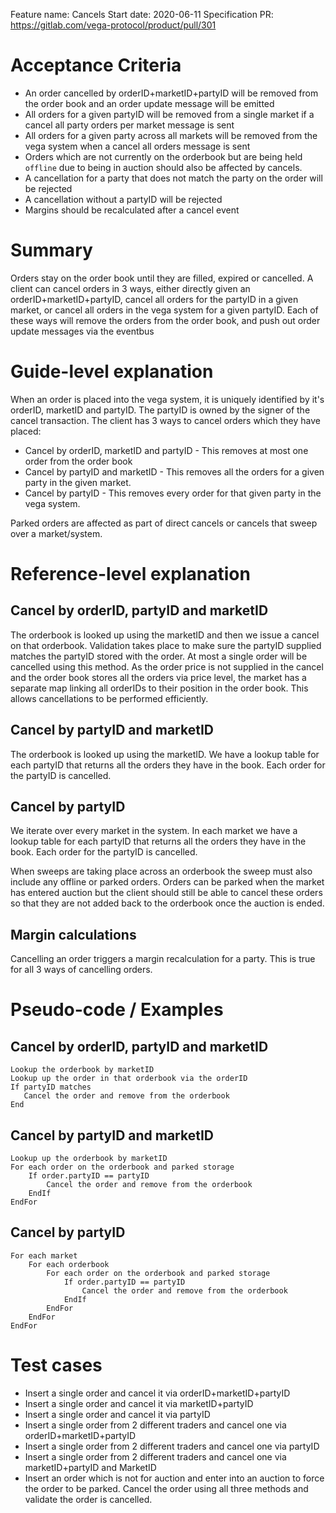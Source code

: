 Feature name: Cancels
Start date: 2020-06-11
Specification PR: https://gitlab.com/vega-protocol/product/pull/301

# Acceptance Criteria

- An order cancelled by orderID+marketID+partyID will be removed from the order book and an order update message will be emitted
- All orders for a given partyID will be removed from a single market if a cancel all party orders per market message is sent
- All orders for a given party across all markets will be removed from the vega system when a cancel all orders message is sent
- Orders which are not currently on the orderbook but are being held `offline` due to being in auction should also be affected by cancels.
- A cancellation for a party that does not match the party on the order will be rejected
- A cancellation without a partyID will be rejected
- Margins should be recalculated after a cancel event

# Summary

Orders stay on the order book until they are filled, expired or cancelled. A client can cancel orders in 3 ways, either directly given an orderID+marketID+partyID, cancel all orders for the partyID in a given market, or cancel all orders in the vega system for a given partyID. Each of these ways will remove the orders from the order book, and push out order update messages via the eventbus


# Guide-level explanation 

When an order is placed into the vega system, it is uniquely identified by it's orderID, marketID and partyID. The partyID is owned by the signer of the cancel transaction. The client has 3 ways to cancel orders which they have placed:

- Cancel by orderID, marketID and partyID - This removes at most one order from the order book
- Cancel by partyID and marketID - This removes all the orders for a given party in the given market.
- Cancel by partyID - This removes every order for that given party in the vega system. 

Parked orders are affected as part of direct cancels or cancels that sweep over a market/system.


# Reference-level explanation

## Cancel by orderID, partyID and marketID
The orderbook is looked up using the marketID and then we issue a cancel on that orderbook. Validation takes place to make sure the partyID supplied matches the partyID stored with the order. At most a single order will be cancelled using this method. As the order price is not supplied in the cancel and the order book stores all the orders via price level, the market has a separate map linking all orderIDs to their position in the order book. This allows cancellations to be performed efficiently.

## Cancel by partyID and marketID
The orderbook is looked up using the marketID. We have a lookup table for each partyID that returns all the orders they have in the book. Each order for the partyID is cancelled.

## Cancel by partyID
We iterate over every market in the system. In each market we have a lookup table for each partyID that returns all the orders they have in the book. Each order for the partyID is cancelled.

When sweeps are taking place across an orderbook the sweep must also include any offline or parked orders. Orders can be parked when the market has entered auction but the client should still be able to cancel these orders so that they are not added back to the orderbook once the auction is ended.

## Margin calculations
Cancelling an order triggers a margin recalculation for a party. This is true for all 3 ways of cancelling orders.

# Pseudo-code / Examples

## Cancel by orderID, partyID and marketID

    Lookup the orderbook by marketID
    Lookup up the order in that orderbook via the orderID
    If partyID matches
       Cancel the order and remove from the orderbook
    End

## Cancel by partyID and marketID

    Lookup up the orderbook by marketID
    For each order on the orderbook and parked storage
        If order.partyID == partyID
            Cancel the order and remove from the orderbook
        EndIf
    EndFor

## Cancel by partyID

    For each market
        For each orderbook
            For each order on the orderbook and parked storage
                If order.partyID == partyID
                    Cancel the order and remove from the orderbook
                EndIf
            EndFor
        EndFor
    EndFor


# Test cases

- Insert a single order and cancel it via orderID+marketID+partyID
- Insert a single order and cancel it via marketID+partyID
- Insert a single order and cancel it via partyID
- Insert a single order from 2 different traders and cancel one via orderID+marketID+partyID
- Insert a single order from 2 different traders and cancel one via partyID
- Insert a single order from 2 different traders and cancel one via marketID+partyID and MarketID
- Insert an order which is not for auction and enter into an auction to force the order to be parked. Cancel the order using all three methods and validate the order is cancelled.